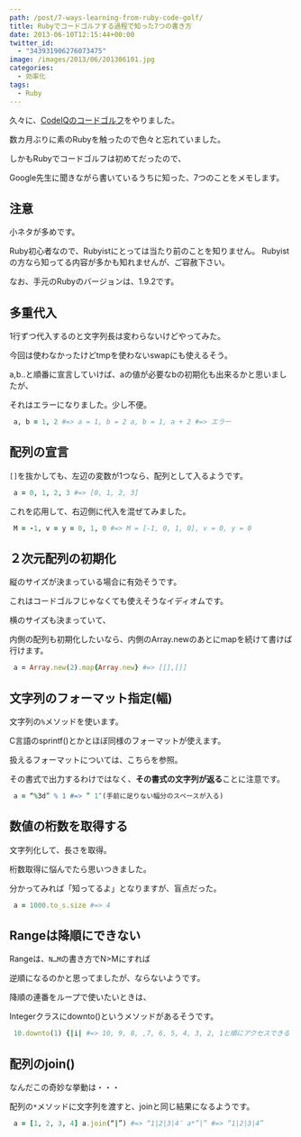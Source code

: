 ```yaml
---
path: /post/7-ways-learning-from-ruby-code-golf/
title: Rubyでコードゴルフする過程で知った7つの書き方
date: 2013-06-10T12:15:44+00:00
twitter_id:
  - "343931906276073475"
image: /images/2013/06/201306101.jpg
categories:
  - 効率化
tags:
  - Ruby
---
```

久々に、[CodeIQのコードゴルフ](https://codeiq.jp/ace/ozy4dm/q335)をやりました。

数カ月ぶりに素のRubyを触ったので色々と忘れていました。
  
しかもRubyでコードゴルフは初めてだったので、
  
Google先生に聞きながら書いているうちに知った、7つのことをメモします。

<!--more-->

注意
----------------------------------------

小ネタが多めです。
  
Ruby初心者なので、Rubyistにとっては当たり前のことを知りません。 Rubyistの方なら知ってる内容が多かも知れませんが、ご容赦下さい。

なお、手元のRubyのバージョンは、1.9.2です。

多重代入
----------------------------------------

1行ずつ代入するのと文字列長は変わらないけどやってみた。
  
今回は使わなかったけどtmpを使わないswapにも使えるそう。

a,b..と順番に宣言していけば、aの値が必要なbの初期化も出来るかと思いましたが、
  
それはエラーになりました。少し不便。

<div>
  

```rb
 a, b = 1, 2 #=> a = 1, b = 2 a, b = 1, a + 2 #=> エラー 
```

</div>

配列の宣言
----------------------------------------

`[]`を抜かしても、左辺の変数が1つなら、配列として入るようです。

<div>
  

```rb
 a = 0, 1, 2, 3 #=> [0, 1, 2, 3] 
```

</div>

これを応用して、右辺側に代入を混ぜてみました。

<div>
  

```rb
 M = -1, v = y = 0, 1, 0 #=> M = [-1, 0, 1, 0], v = 0, y = 0 
```

</div>

２次元配列の初期化
----------------------------------------

縦のサイズが決まっている場合に有効そうです。
  
これはコードゴルフじゃなくても使えそうなイディオムです。

横のサイズも決まっていて、
  
内側の配列も初期化したいなら、内側のArray.newのあとにmapを続けて書けば行けます。

<div>
  

```rb
 a = Array.new(2).map{Array.new} #=> [[],[]] 
```

</div>

文字列のフォーマット指定(幅)
----------------------------------------

文字列の`%`メソッドを使います。
  
C言語のsprintf()とかとほぼ同様のフォーマットが使えます。
  
扱えるフォーマットについては、<span class="removed_link" title="http://doc.ruby-lang.org/ja/1.9.2/class/String.html">こちら</span>を参照。

その書式で出力するわけではなく、**その書式の文字列が返る**ことに注意です。

<div>
  

```rb
 a = “%3d” % 1 #=> ” 1″(手前に足りない幅分のスペースが入る) 
```

</div>

数値の桁数を取得する
----------------------------------------

文字列化して、長さを取得。

桁数取得に悩んでたら思いつきました。
  
分かってみれば「知ってるよ」となりますが、盲点だった。

<div>
  

```rb
 a = 1000.to_s.size #=> 4 
```

</div>

Rangeは降順にできない
----------------------------------------

Rangeは、`N…M`の書き方でN>Mにすれば
  
逆順になるのかと思ってましたが、ならないようです。

降順の連番をループで使いたいときは、
  
Integerクラスにdownto()というメソッドがあるそうです。

<div>
  

```rb
 10.downto(1) {|i| #=> 10, 9, 8, ,7, 6, 5, 4, 3, 2, 1と順にアクセスできる } 
```

</div>

配列のjoin()
----------------------------------------

なんだこの奇妙な挙動は・・・
  
配列の`*`メソッドに文字列を渡すと、joinと同じ結果になるようです。

<div>
  

```rb
 a = [1, 2, 3, 4] a.join(“|”) #=> “1|2|3|4″ a*”|” #=> “1|2|3|4” 
```

</div>

<div style="font-size:0px;height:0px;line-height:0px;margin:0;padding:0;clear:both">
</div>